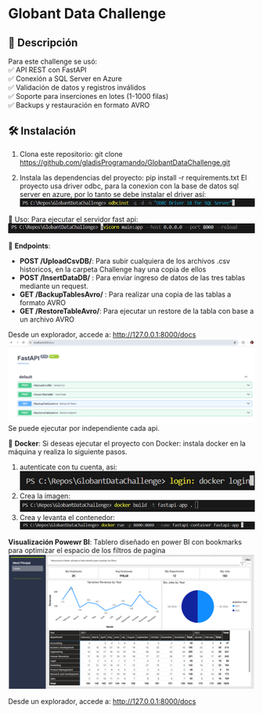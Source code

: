 # Globant Data Challenge

## 🚀 Descripción
Para este challenge se usó:  
✅ API REST con FastAPI  
✅ Conexión a SQL Server en Azure  
✅ Validación de datos y registros inválidos  
✅ Soporte para inserciones en lotes (1-1000 filas)  
✅ Backups y restauración en formato AVRO 

## 🛠️ Instalación
1. Clona este repositorio:
   git clone https://github.com/gladisProgramando/GlobantDataChallenge.git

2. Instala las dependencias del proyecto:
pip install -r requirements.txt
El proyecto usa driver odbc, para la conexion con la base de datos sql server en azure, por lo tanto se debe instalar el driver así:
![alt text](/images/image-2.png)

🚀 Uso:
Para ejecutar el servidor fast api:
![ejecuta la siguiente línea:](/images/image.png)

📡 **Endpoints**:
- **POST /UploadCsvDB/**: Para subir cualquiera de los archivos .csv historicos, en la carpeta Challenge hay una copia de ellos
- **POST /InsertDataDB/** : Para enviar ingreso de datos de las tres tablas mediante un request.
- **GET /BackupTablesAvro/** : Para realizar una copia de las tablas a formato AVRO
- **GET /RestoreTableAvro/**: Para ejecutar un restore de la tabla con base a un archivo AVRO


Desde un explorador, accede a: http://127.0.0.1:8000/docs
![alt text](/images/image-6.png)
Se puede ejecutar por independiente cada api.

🐳 **Docker**:
Si deseas ejecutar el proyecto con Docker:
instala docker en la máquina y realiza lo siguiente pasos.
1. autenticate con tu cuenta, asi:
![alt text](/images/image-1.png)
2. Crea la imagen:
![alt text](/images/image-3.png)
3. Crea y levanta el contenedor:
![alt text](/images/image-4.png)

**Visualización Powewr BI**:
Tablero diseñado en power BI con bookmarks para optimizar el espacio de los filtros de pagina
![alt text](/images/image-7.png)



Desde un explorador, accede a: http://127.0.0.1:8000/docs
